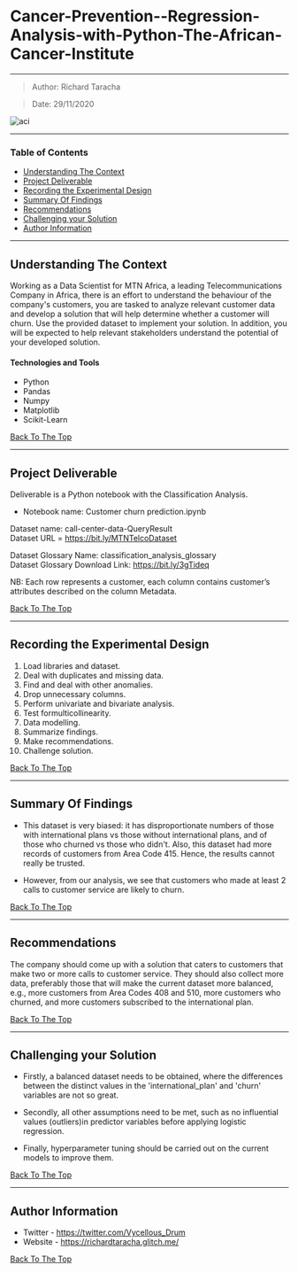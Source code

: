 # Cancer-Prevention--Regression-Analysis-with-Python-The-African-Cancer-Institute

---

> Author: Richard Taracha

> Date: 29/11/2020

![aci](https://user-images.githubusercontent.com/67068918/107158150-3977d700-6999-11eb-9603-63f72f2741a9.png)

---

### Table of Contents
- [Understanding The Context](#understanding-the-context)
- [Project Deliverable](#project-deliverable)
- [Recording the Experimental Design](#recording-the-experimental-design)
- [Summary Of Findings](#summary-of-findings)
- [Recommendations](#summary-of-findings)
- [Challenging your Solution](#challenging-your-solution)
- [Author Information](#author-information)

---

## Understanding The Context

Working as a Data Scientist for MTN Africa, a leading Telecommunications Company in Africa, there is an effort to understand the behaviour of the company's customers, you are tasked to analyze relevant customer data and develop a solution that will help determine whether a customer will churn. Use the provided dataset to implement your solution. In addition, you will be expected to help relevant stakeholders understand the potential of your developed solution.

#### Technologies and Tools

- Python
- Pandas
- Numpy
- Matplotlib
- Scikit-Learn

[Back To The Top](#Customer-Churn-Predicition--Classification-Analysis)

---

## Project Deliverable
Deliverable is a Python notebook with the Classification Analysis.

* Notebook name: Customer churn prediction.ipynb

Dataset name: call-center-data-QueryResult 
</br>
Dataset URL = https://bit.ly/MTNTelcoDataset

Dataset Glossary Name: classification_analysis_glossary
</br>
Dataset Glossary Download Link: https://bit.ly/3gTideq


NB: Each row represents a customer, each column contains customer’s attributes described on the column Metadata.

[Back To The Top](#Customer-Churn-Predicition--Classification-Analysis)

---

## Recording the Experimental Design
1. Load libraries and dataset.
2. Deal with duplicates and missing data.
3. Find and deal with other anomalies.
4. Drop unnecessary columns.
5. Perform univariate and bivariate analysis.
6. Test formulticollinearity.
7. Data modelling.
8. Summarize findings.
9. Make recommendations.
10. Challenge solution.

[Back To The Top](#Customer-Churn-Predicition--Classification-Analysis)

---

## Summary Of Findings
* This dataset is very biased: it has disproportionate numbers of those with international plans vs those without international plans, and of those who churned vs those who didn't. Also, this dataset had more records of customers from Area Code 415. Hence, the results cannot really be trusted.

* However, from our analysis, we see that customers who made at least 2 calls to customer service are likely to churn.

[Back To The Top](#Customer-Churn-Predicition--Classification-Analysis)

---

## Recommendations
The company should come up with a solution that caters to customers that make two or more calls to customer service. They should also collect more data, preferably those that will make the current dataset more balanced, e.g., more customers from Area Codes 408 and 510, more customers who churned, and more customers subscribed to the international plan.

[Back To The Top](#Customer-Churn-Predicition--Classification-Analysis)

---

## Challenging your Solution
* Firstly, a balanced dataset needs to be obtained, where the differences between the distinct values in the 'international_plan' and 'churn' variables are not so great.

* Secondly, all other assumptions need to be met, such as no influential values (outliers)in predictor variables before applying logistic regression.

* Finally, hyperparameter tuning should be carried out on the current models to improve them.

[Back To The Top](#Customer-Churn-Predicition--Classification-Analysis)

---

## Author Information

- Twitter - https://twitter.com/Vycellous_Drum
- Website - https://richardtaracha.glitch.me/

[Back To The Top](#Customer-Churn-Predicition--Classification-Analysis)



